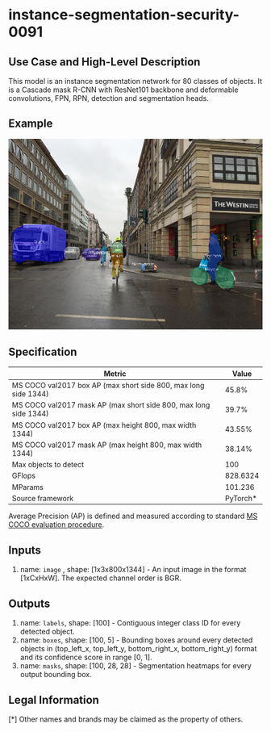 # instance-segmentation-security-0091

## Use Case and High-Level Description

This model is an instance segmentation network for 80 classes of objects.
It is a Cascade mask R-CNN with ResNet101 backbone and deformable convolutions,
FPN, RPN, detection and segmentation heads.

## Example

![](./instance-segmentation-security-0091.png)

## Specification

| Metric                                                              | Value                                     |
|---------------------------------------------------------------------|-------------------------------------------|
| MS COCO val2017 box AP (max short side 800, max long side 1344)     | 45.8%                                     |
| MS COCO val2017 mask AP (max short side 800, max long side 1344)    | 39.7%                                     |
| MS COCO val2017 box AP (max height 800, max width 1344)             | 43.55%                                    |
| MS COCO val2017 mask AP (max height 800, max width 1344)            | 38.14%                                    |
| Max objects to detect                                               | 100                                       |
| GFlops                                                              | 828.6324                                  |
| MParams                                                             | 101.236                                   |
| Source framework                                                    | PyTorch\*                                 |

Average Precision (AP) is defined and measured according to standard
[MS COCO evaluation procedure](http://cocodataset.org/#detection-eval).

## Inputs

1.	name: `image` , shape: [1x3x800x1344] - An input image in the format
    [1xCxHxW]. The expected channel order is BGR.

## Outputs

1.	name: `labels`, shape: [100] - Contiguous integer class ID for every
    detected object.
2.	name: `boxes`, shape: [100, 5] - Bounding boxes around every detected objects
    in (top_left_x, top_left_y, bottom_right_x, bottom_right_y) format and its
    confidence score in range [0, 1].
3.	name: `masks`, shape: [100, 28, 28] - Segmentation heatmaps for every output
    bounding box.

## Legal Information
[*] Other names and brands may be claimed as the property of others.
